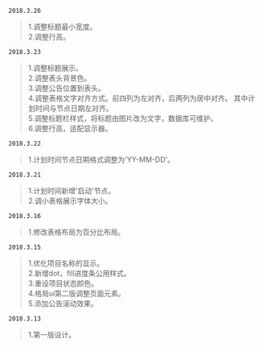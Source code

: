 `2018.3.26`
>1.调整标题最小宽度。  
>2.调整行高。  

`2018.3.23`
>1.调整标题展示。  
>2.调整表头背景色。  
>3.调整公告位置到表头。  
>4.调整表格文字对齐方式。前四列为左对齐，后两列为居中对齐。 其中计划时间与节点日期左对齐。  
>5.调整标题栏样式，将标题由图片改为文字，数据库可维护。  
>6.调整行高，适配显示器。

`2018.3.22`
>1.计划时间节点日期格式调整为'YY-MM-DD'。

`2018.3.21`
>1.计划时间新增'启动'节点。  
>2.调小表格展示字体大小。  

`2018.3.16`
>1.修改表格布局为百分比布局。

`2018.3.15`   
>1.优化项目名称的显示。  
>2.新增dot，fill进度条公用样式。  
>3.重设项目状态颜色。  
>4.格局ui第二版调整页面元素。  
>5.添加公告滚动效果。

`2018.3.13`  
>1.第一版设计。